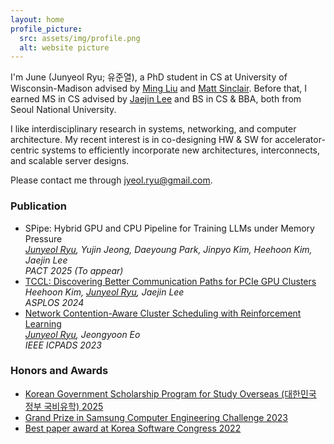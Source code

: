 ```yaml
---
layout: home
profile_picture:
  src: assets/img/profile.png
  alt: website picture
---
```


<p>
 I'm June (Junyeol Ryu; 유준열), a PhD student in CS at University of Wisconsin-Madison advised by <a href="https://netlab.cs.wisc.edu/">Ming Liu</a> and <a href="https://research.cs.wisc.edu/hal/index.html">Matt Sinclair</a>. Before that, I earned MS in CS advised by <a href="https://sites.google.com/view/jaejinlee">Jaejin Lee</a> and BS in CS & BBA, both from Seoul National University. 
</p>

<p>
I like interdisciplinary research in systems, networking, and computer architecture. My recent interest is in co-designing HW & SW for accelerator-centric systems to efficiently incorporate new architectures, interconnects, and scalable server designs.

<p>
 <!-- You can find my full CV
 <a href="/assets/pdf/cv.pdf">here</a>.<br>
 -->
 Please contact me through 
 <a href="mailto:jyeol.ryu@gmail.com">jyeol.ryu@gmail.com</a>.
</p>


<!-- <h3 id="news">News!</h3>
<ul>
  <li><em><b>TCCL</b></em> accepted to ASPLOS'24.</li>
</ul> -->

<h3 id="pubs">Publication</h3>
<ul>
  <li>SPipe: Hybrid GPU and CPU Pipeline for Training LLMs under Memory Pressure<br>
      <i><ins>Junyeol Ryu</ins>, Yujin Jeong, Daeyoung Park, Jinpyo Kim, Heehoon Kim, Jaejin Lee</i><br>
      <i>PACT 2025 (To appear)</i></li>
  <li><a href="https://dl.acm.org/doi/10.1145/3620666.3651362">TCCL: Discovering Better Communication Paths for PCIe GPU Clusters</a><br>
      <i>Heehoon Kim, <ins>Junyeol Ryu</ins>, Jaejin Lee</i><br>
      <i>ASPLOS 2024</i></li>
  <li><a href="https://doi.org/10.1109/ICPADS60453.2023.00367">Network Contention-Aware Cluster Scheduling with Reinforcement Learning</a><br>
      <i><ins>Junyeol Ryu</ins>, Jeongyoon Eo</i><br>
      <i>IEEE ICPADS 2023</i></li>
</ul>

<h3 id="honors">Honors and Awards</h3>
<ul>
  <li><a href="/assets/img/awards/kgspso.jpeg">Korean Government Scholarship Program for Study Overseas (대한민국 정부 국비유학) 2025</a></li>
  <li><a href="/assets/img/awards/scec23.jpg">Grand Prize in Samsung Computer Engineering Challenge 2023</a></li>
  <li><a href="/assets/img/awards/ksc22.jpeg">Best paper award at Korea Software Congress 2022</a></li>
</ul>